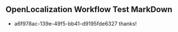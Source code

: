 ## OpenLocalization Workflow Test MarkDown
* a6f978ac-139e-49f5-bb41-d9195fde6327 
thanks!<!--HONumber=Mar16_HO2-->
